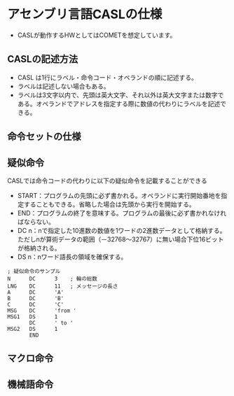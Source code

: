 # アセンブリ言語CASLの仕様
- CASLが動作するHWとしてはCOMETを想定しています。

## CASLの記述方法
- CASL は1行にラベル・命令コード・オペランドの順に記述する。
- ラベルは記述しない場合もある。
- ラベルは3文字以内で、先頭は英大文字、それ以外は英大文字または数字である。オペランドでアドレスを指定する際に数値の代わりにラベルを記述できる。

## 命令セットの仕様

## 疑似命令
CASLでは命令コードの代わりに以下の疑似命令を記載することができる

- START：プログラムの先頭に必ず書かれる。オペランドに実行開始番地を指定することもできる。省略した場合は先頭から実行を開始する。
- END：プログラムの終了を意味する。プログラムの最後に必ず書かれなければならない。
- DC n：nで指定した10進数の数値を1ワードの2進数データとして格納する。ただしnが算術データの範囲（－32768～32767）に無い場合下位16ビットが格納される。
- DS n：nワード語長の領域を確保する。

```
; 疑似命令のサンプル
N      DC      3	; 輪の総数
LNG    DC      11	; メッセージの長さ
A      DC      'A'
B      DC      'B'
C      DC      'C'
MSG    DC      'from '
MSG1   DS      1
       DC      ' to '
MSG2   DS      1
       END

```

## マクロ命令 

## 機械語命令
